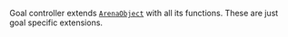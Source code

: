 Goal controller extends [`ArenaObject`](arena-object) with all its functions. These are just goal specific extensions.

